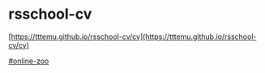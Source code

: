# rsschool-cv

[https://tttemu.github.io/rsschool-cv/cv](https://tttemu.github.io/rsschool-cv/cv)

[#online-zoo](https://tttemu.github.io/rsschool-cv/index.html)

